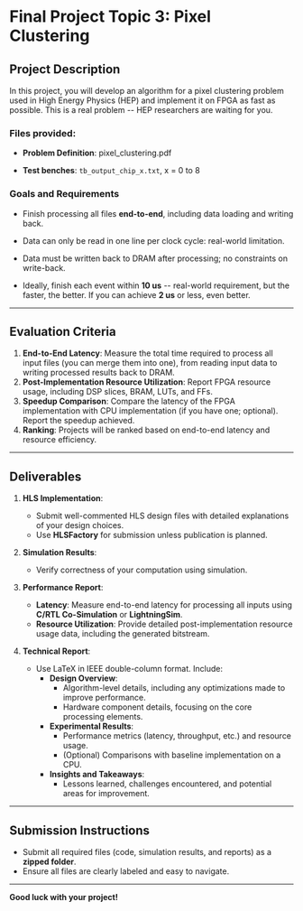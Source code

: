 # Final Project Topic 3: Pixel Clustering

## Project Description
In this project, you will develop an algorithm for a pixel clustering problem used in High Energy Physics (HEP) and implement it on FPGA as fast as possible. This is a real problem -- HEP researchers are waiting for you.

### Files provided:

- **Problem Definition**: pixel_clustering.pdf

- **Test benches**: `tb_output_chip_x.txt`, x = 0 to 8

### Goals and Requirements

- Finish processing all files **end-to-end**, including data loading and writing back.

- Data can only be read in one line per clock cycle: real-world limitation.

- Data must be written back to DRAM after processing; no constraints on write-back.

- Ideally, finish each event within **10 us** -- real-world requirement, but the faster, the better. If you can achieve **2 us** or less, even better.

---

## Evaluation Criteria
1. **End-to-End Latency**: Measure the total time required to process all input files (you can merge them into one), from reading input data to writing processed results back to DRAM.
2. **Post-Implementation Resource Utilization**: Report FPGA resource usage, including DSP slices, BRAM, LUTs, and FFs.
3. **Speedup Comparison**: Compare the latency of the FPGA implementation with CPU implementation (if you have one; optional). Report the speedup achieved.
4. **Ranking**: Projects will be ranked based on end-to-end latency and resource efficiency.

---

## Deliverables
1. **HLS Implementation**:
   - Submit well-commented HLS design files with detailed explanations of your design choices.
   - Use **HLSFactory** for submission unless publication is planned.

2. **Simulation Results**:
   - Verify correctness of your computation using simulation.

3. **Performance Report**:
   - **Latency**: Measure end-to-end latency for processing all inputs using **C/RTL Co-Simulation** or **LightningSim**.
   - **Resource Utilization**: Provide detailed post-implementation resource usage data, including the generated bitstream.

4. **Technical Report**:
   - Use LaTeX in IEEE double-column format. Include:
     - **Design Overview**:
       - Algorithm-level details, including any optimizations made to improve performance.
       - Hardware component details, focusing on the core processing elements.
     - **Experimental Results**:
       - Performance metrics (latency, throughput, etc.) and resource usage.
       - (Optional) Comparisons with baseline implementation on a CPU.
     - **Insights and Takeaways**:
       - Lessons learned, challenges encountered, and potential areas for improvement.

---

## Submission Instructions
- Submit all required files (code, simulation results, and reports) as a **zipped folder**.
- Ensure all files are clearly labeled and easy to navigate.

---

**Good luck with your project!**
